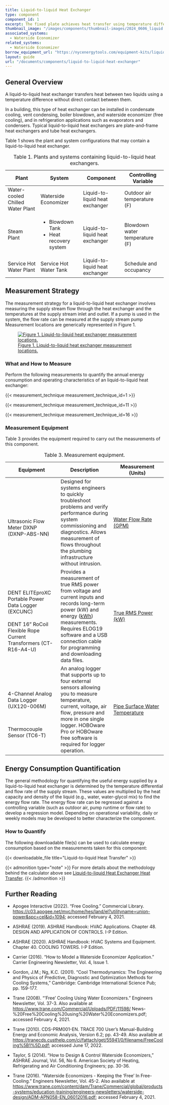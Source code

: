 ```yaml
---
title: Liquid-to-liquid Heat Exchanger
type: component
component_id: 1
excerpt: The fixed plate achieves heat transfer using temperature difference between two liquids without direct contact of these liquids.
thumbnail_image: "/images/components/thumbnail-images/2024_0606_liquid to liquid hx component_thumbnail.jpg"
associated_systems:
  - Waterside Economizer
related_systems:
  - Waterside Economizer
borrow_equipment_url: "https://nycenergytools.com/equipment-kits/liquid-to-liquid-heat-exchanger/"
layout: guide
url: "/documents/components/liquid-to-liquid-heat-exchanger"
---
```


## General Overview

A liquid-to-liquid heat exchanger transfers heat between two liquids using a temperature difference without direct contact between them.

In a building, this type of heat exchanger can be installed in condensate cooling, vent condensing, boiler blowdown, and waterside economizer (free cooling), and in refrigeration applications such as evaporators and condensers. Typical liquid-to-liquid heat exchangers are plate-and-frame heat exchangers and tube heat exchangers. 

Table 1 shows the plant and system configurations that may contain a liquid-to-liquid heat exchanger.

<div class="table-wrapper">
<table width="100%" cellspacing="0" cellpadding="7">
    <caption>Table 1. Plants and systems containing liquid-to-liquid heat exchangers.</caption>
    <thead>
        <tr>
            <th>
                Plant
            </th>
            <th>
                System
            </th>
            <th>
                Component
            </th>
            <th>
                Controlling Variable
            </th>
        </tr>
    </thead>
    <tbody>
        <tr>
            <td>
                Water-cooled Chilled Water Plant
            </td>
            <td>
                Waterside Economizer
            </td>
            <td>
                Liquid-to-liquid heat exchanger
            </td>
            <td>
                Outdoor air temperature (F)
            </td>
        </tr>
        <tr>
            <td>
                Steam Plant
            </td>
            <td>
                <ul>
                    <li>Blowdown Tank</li> 
                    <li>Heat recovery system</li>
                </ul>
            </td>
            <td>
                Liquid-to-liquid heat exchanger
            </td>
            <td>
                Blowdown water temperature (F)
            </td>
        </tr>
        <tr>
            <td>
                Service Hot Water Plant
            </td>
            <td>
                Service Hot Water Tank
            </td>
            <td>
                Liquid-to-liquid heat exchanger
            </td>
            <td>
                Schedule and occupancy
            </td>
        </tr>
    </tbody>
</table> 
</div>


<!-- ## Evaluation of Heat Transfer

In a liquid-to-liquid heat exchanger, heat is transferred from a liquid with excess heat (waste heat stream) to a liquid where the recovered heat benefits the process (supply stream). This is the principal energy phenomenon that reduces the overall energy usage of the entire plant or system where the heat exchanger is installed. A pump and motor may be required to circulate the liquids in the waste heat and supply streams.

Table 2 provides a summary of measurements needed to quantify the annual energy transfer and operating characteristics of a liquid-to-liquid heat exchanger.

<div class="table-wrapper">
<table width="100%" cellspacing="0" cellpadding="7">
    <caption>Table 2. Key values and measurements to evaluate heat transfer.</caption>
    <thead>
        <tr>
            <th width="33.333333333333336%">
                Component Quantification
            </th>
            <th width="33.333333333333336%">
                Values to be Quantified
            </th>
            <th width="33.333333333333336%">
                Measurement&nbsp;
            </th>
        </tr>
    </thead>
    <tbody>
        <tr>
            <td width="33.333333333333336%">
                Heat transferred by the heat exchanger to the supply stream
            </td>
            <td width="33.333333333333336%">
                <p>Average hourly Btu/h transferred</p>
            </td>
            <td width="33.333333333333336%">
                <ul>
                    <li><a href="/documents/measurement-technique/water-flow-rate">Average hourly flow rate of the supply stream (GPM)</a></li>
                    <li><a href="/documents/measurement-technique/pipe-surface-water-temperature">Temperature of supply stream entering and leaving the heat exchange (F)</a>&nbsp;</li>
                </ul>
            </td>
        </tr>
        <tr>
            <td width="33.333333333333336%">
                Heat recovery system electricity consumption (if applicable), non-weather dependent system
            </td>
            <td width="33.333333333333336%">
                <ul>
                    <li>Average hourly pump motor <a class="glossary-link" href="/glossary#kwh"><abbr title="Kilowatt Hour">kWh</abbr></a> (if needed)</li>
                    <li>Operating schedule</li>
                </ul>
            </td>
            <td width="33.333333333333336%">
                Hourly <a href="/documents/measurement-technique/true-rms-power">true RMS power</a> (<a class="glossary-link" href="/glossary#kwh"><abbr title="Kilowatt Hour">kWh</abbr></a>)
            </td>
        </tr>
        <tr>
            <td width="33.333333333333336%">
                Heat recovery system electricity consumption (if applicable), weather dependent system
            </td>
            <td width="33.333333333333336%">
                <ul>
                    <li>Average hourly pump motor <a class="glossary-link" href="/glossary#kwh"><abbr title="Kilowatt Hour">kWh</abbr></a> (if needed)</li>
                    <li>Average hourly outdoor air temperature (OAT)</li>
                </ul>
            </td>
            <td width="33.333333333333336%">
                <ul>
                    <li>Hourly <a href="/documents/measurement-technique/true-rms-power">true RMS power (kW)</a></li>
                    <li><a href="/documents/measurement-technique/outdoor-air-temperature">Outdoor air temperature (F)</a></li>
                </ul>
            </td>
        </tr>
    </tbody>
</table> 
</div> -->

## Measurement Strategy

The measurement strategy for a liquid-to-liquid heat exchanger involves measuring the supply stream flow through the heat exchanger and the temperatures at the supply stream inlet and outlet. If a pump is used in the system, the flow rate can be measured at the supply stream pump Measurement locations are generically represented in Figure 1.

<a href="/images/components/2024_0625_LtL HX component_figure 1.jpg">
<figure class="figure">
  <img src="/images/components/2024_0625_LtL HX component_figure 1.jpg" class="figure-img img-fluid rounded zoom" alt="Figure 1. Liquid-to-liquid heat exchanger measurement locations.">
  <figcaption class="figure-caption text-left">Figure 1. Liquid-to-liquid heat exchanger measurement locations.</figcaption>
</figure>
</a>

### What and How to Measure

Perform the following measurements to quantify the annual energy consumption and operating characteristics of an liquid-to-liquid heat exchanger:

{{< measurement_technique measurement_technique_id=1 >}}

{{< measurement_technique measurement_technique_id=11 >}}

{{< measurement_technique measurement_technique_id=16 >}}

### Measurement Equipment

Table 3 provides the equipment required to carry out the measurements of this component. 

<div class="table-wrapper">
<table width="100%" cellspacing="0" cellpadding="7">
    <caption>Table 3. Measurement equipment.</caption>
    <thead>
        <tr>
            <th width="33.333333333333336%">
                Equipment
            </th>
            <th width="33.333333333333336%">
                Description
            </th>
            <th width="33.333333333333336%">
                Measurement (Units)
            </th>
        </tr>
    </thead>
    <tbody>
        <tr>
            <td width="33.333333333333336%">
                <a href="https://nycenergytools.com/wp-content/uploads/2021/05/DXN-1.jpg">
                <figure class="figure">
                <img src="https://nycenergytools.com/wp-content/uploads/2021/05/DXN-1.jpg" class="figure-img img-fluid rounded" alt="">
                <figcaption class="figure-caption text-left"></figcaption>
                </figure>
                </a>
                Ultrasonic Flow Meter DXNP (DXNP-ABS-NN)
            </td>
            <td width="33.333333333333336%">   
                Designed for systems engineers to quickly troubleshoot problems and verify performance during system commissioning and diagnostics. Allows measurement of flows throughout the plumbing infrastructure without intrusion.
            </td>
            <td width="33.333333333333336%">
                <a href="/documents/measurement-technique/water-flow-rate">Water Flow Rate (GPM)</a>
            </td>
        </tr>
        <tr>
            <td width="33.333333333333336%">
                <a href="https://nycenergytools.com/wp-content/uploads/2021/05/Energy_Logger_-_Elite_Pro-5.jpg">
                <figure class="figure">
                <img src="https://nycenergytools.com/wp-content/uploads/2021/05/Energy_Logger_-_Elite_Pro-5.jpg" class="figure-img img-fluid rounded" alt="">
                <figcaption class="figure-caption text-left"></figcaption>
                </figure>
                </a>
                DENT ELITEproXC Portable Power Data Logger (EXCUNC)
                <br></br>
                DENT 16” RoCoil Flexible Rope Current Transformers (CT-R16-A4-U)
            </td>
            <td width="33.333333333333336%">
                Provides a measurement of true RMS power from voltage and current inputs and records long-term power (kW) and energy (<a class="glossary-link" href="/glossary#kwh"><abbr title="Kilowatt Hour">kWh</abbr></a>) measurements. Requires ELOG19 software and a USB connection cable for programming and downloading data files.
            </td>
            <td width="33.333333333333336%">
                <a href="/documents/measurement-technique/true-rms-power">True RMS Power (kW)</a>
            </td>
        </tr>
        <tr>
            <td width="33.333333333333336%">
                <a href="https://nycenergytools.com/wp-content/uploads/2021/05/4-channel-logger-1.jpg">
                <figure class="figure">
                <img src="https://nycenergytools.com/wp-content/uploads/2021/05/4-channel-logger-1.jpg" class="figure-img img-fluid rounded" alt="">
                <figcaption class="figure-caption text-left"></figcaption>
                </figure>
                </a>
                4-Channel Analog Data Logger (UX120-006M)
                <br></br>
                <a href="https://nycenergytools.com/wp-content/uploads/2021/05/Type-T-6-ft-Beaded-Thermocouple-Sensor_TC6-T-5-300x225@2x.jpg">
                <figure class="figure">
                <img src="https://nycenergytools.com/wp-content/uploads/2021/05/Type-T-6-ft-Beaded-Thermocouple-Sensor_TC6-T-5-300x225@2x.jpg" class="figure-img img-fluid rounded" alt="">
                <figcaption class="figure-caption text-left"></figcaption>
                </figure>
                </a>
                Thermocouple Sensor (TC6-T)
            </td>
            <td width="33.333333333333336%">
                An analog logger that supports up to four external sensors allowing you to measure temperature, current, voltage, air flow, pressure and more in one single logger. HOBOware Pro or HOBOware free software is required for logger operation.
            </td>
            <td width="33.333333333333336%">
                <a href="/documents/measurement-technique/pipe-surface-water-temperature">Pipe Surface Water Temperature</a> 
            </td>
        </tr>
    </tbody>
</table> 
</div>

## Energy Consumption Quantification

The general methodology for quantifying the useful energy supplied by a liquid-to-liquid heat exchanger is determined by the temperature differential and flow rate of the supply stream. These values are multiplied by the heat capacity and density of the liquid (e.g., water, water-glycol mix) to find the energy flow rate. The energy flow rate can be regressed against a controlling variable (such as outdoor air, pump runtime or flow rate) to develop a regression model. Depending on operational variability, daily or weekly models may be developed to better characterize the component.

### How to Quantify

The following downloadable file(s) can be used to calculate energy consumption based on the measurements taken for this component: 

{{< downloadable_file title="Liquid-to-liquid Heat Transfer" >}}

{{< admonition type="note" >}}
For more details about the methodology behind the calculator above see [Liquid-to-liquid Heat Exchanger Heat Transfer](/documents/calculation-methodology/liquid-to-liquid-heat-exchanger-heat-transfer).
{{< /admonition >}}

## Further Reading

- Apogee Interactive (2022). “Free Cooling.” Commercial Library. https://c03.apogee.net/mvc/home/hes/land/el?utilityname=union-power&spc=cel&id=1094; accessed February 4, 2021.

- ASHRAE (2019). ASHRAE Handbook: HVAC Applications. Chapter 48. DESIGN AND APPLICATION OF CONTROLS. I-P Edition.

- ASHRAE (2020). ASHRAE Handbook: HVAC Systems and Equipment. Chapter 40. COOLING TOWERS. I-P Edition.

- Carrier (2016). “How to Model a Waterside Economizer Application.” Carrier Engineering Newsletter, Vol. 4, Issue 1.

- Gordon, J.M.; Ng, K.C. (2001). “Cool Thermodynamics: The Engineering and Physics of Predictive, Diagnostic and Optimization Methods for Cooling Systems,” Cambridge: Cambridge International Science Pub; pp. 159-177.

- Trane (2008). “’Free’ Cooling Using Water Economizers.” Engineers Newsletter, Vol. 37-3. Also available at https://www.trane.com/Commercial/Uploads/PDF/11598/
News-%20Free%20Cooling%20using%20Water%20Economizers.pdf; accessed February 4, 2021.

- Trane (2010). CDS-PRM001-EN. TRACE 700 User’s Manual-Building Energy and Economic Analysis, Version 6.2; pp. 43-49. Also available at https://tranecds.custhelp.com/ci/fattach/get/55941/0/filename/FreeCooling%5B1%5D.pdf; accessed June 17, 2022. 

- Taylor, S (2014). “How to Design & Control Waterside Economizers,” ASHRAE Journal, Vol. 56, No 6. American Society of Heating, Refrigerating and Air Conditioning Engineers; pp. 30-36.

- Trane (2016). “Waterside Economizers - Keeping the ‘Free’ In Free-Cooling.” Engineers Newsletter, Vol. 45-2. Also available at https://www.trane.com/content/dam/Trane/Commercial/global/products-systems/education-training/engineers-newsletters/waterside-design/ADM-APN058-EN_06012016.pdf; accessed February 4, 2021.